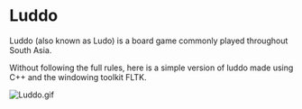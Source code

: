 # Luddo

Luddo (also known as Ludo) is a board game commonly played throughout South Asia.

Without following the full rules, here is a simple version of luddo made using C++ and the windowing toolkit FLTK.

![Luddo.gif](https://raw.githubusercontent.com/mubarizafzal/Luddo/master/Luddo.gif)
